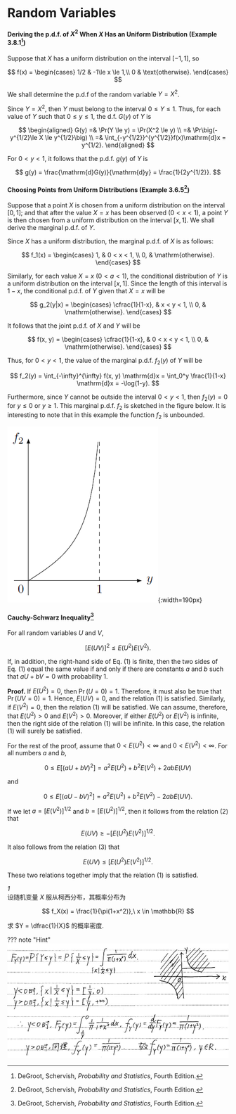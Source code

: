 # Random Variables

#### Deriving the p.d.f. of $X^2$ When $X$ Has an Uniform Distribution (Example 3.8.1[^1])

[^1]: DeGroot, Schervish, *Probability and Statistics*, Fourth Edition.

Suppose that $X$ has a uniform distribution on the interval $[-1, 1]$, so

$$
f(x) = \begin{cases}
    1/2 & -1\le x \le 1,\\
    0 & \text{otherwise}.
\end{cases}
$$

We shall determine the p.d.f of the random variable $Y = X^2$.

Since $Y = X^2$, then $Y$ must belong to the interval $0\le Y \le 1$. Thus, for each value of $Y$ such that $0 \le y \le 1$, the d.f. $G(y)$ of $Y$ is

$$
\begin{aligned}
    G(y) =& \Pr(Y \le y) = \Pr(X^2 \le y) \\
    =& \Pr\big(-y^{1/2}\le X \le y^{1/2}\big) \\
    =& \int_{-y^{1/2}}^{y^{1/2}}f(x)\mathrm{d}x = y^{1/2}.
\end{aligned}
$$

For $0 < y < 1$, it follows that the p.d.f. $g(y)$ of $Y$ is

$$
g(y) = \frac{\mathrm{d}G(y)}{\mathrm{d}y} = \frac{1}{2y^{1/2}}.
$$

#### Choosing Points from Uniform Distributions (Example 3.6.5[^1])

Suppose that a point $X$ is chosen from a uniform distribution on the interval $[0, 1]$; and that after the value $X = x$ has been observed ($0 < x < 1$), a point $Y$ is then chosen from a uniform distribution on the interval $[x, 1]$. We shall derive the marginal p.d.f. of $Y$.

Since $X$ has a uniform distribution, the marginal p.d.f. of $X$ is as follows:

$$
f_1(x) = \begin{cases}
1, & 0 < x < 1, \\
0, & \mathrm{otherwise}.
\end{cases}
$$

Similarly, for each value $X = x$ ($0 < a < 1$), the conditional distribution of $Y$ is a uniform distribution on the interval $[x, 1]$. Since the length of this interval is $1 - x$, the conditional p.d.f. of $Y$ given that $X = x$ will be

$$
g_2(y|x) = \begin{cases}
\cfrac{1}{1-x}, & x < y < 1, \\
0, & \mathrm{otherwise}.
\end{cases}
$$

It follows that the joint p.d.f. of $X$ and $Y$ will be

$$
f(x, y) = \begin{cases}
\cfrac{1}{1-x}, & 0 < x < y < 1, \\
0, & \mathrm{otherwise}.
\end{cases}
$$

Thus, for $0 < y < 1$, the value of the marginal p.d.f. $f_2(y)$ of $Y$ will be

$$
f_2(y) = \int_{-\infty}^{\infty} f(x, y) \mathrm{d}x = \int_0^y \frac{1}{1-x} \mathrm{d}x = -\log(1-y).
$$

Furthermore, since $Y$ cannot be outside the interval $0 < y < 1$, then $f_2(y) = 0$ for $y \le 0$ or $y \ge 1$. This marginal p.d.f. $f_2$ is sketched in the figure below. It is interesting to note that in this example the function $f_2$ is unbounded.

![](./img/random_variables_margin_f2.png){:width=190px}

#### Cauchy-Schwarz Inequality[^1]

For all random variables $U$ and $V$,

$$
\big[E(UV)\big]^2 \le E(U^2)E(V^2). \tag{1}
$$

If, in addition, the right-hand side of Eq. (1) is finite, then the two sides of Eq. (1) equal the same value if and only if there are constants $a$ and $b$ such that $aU+bV=0$ with probability 1.

**Proof.** If $E(U^2)=0$, then $\Pr(U=0)=1$. Therefore, it must also be true that $\Pr(UV=0)=1$. Hence, $E(UV)=0$, and the relation (1) is satisfied. Similarly, if $E(V^2)=0$, then the relation (1) will be satisfied. We can assume, therefore, that $E(U^2)>0$ and $E(V^2)>0$. Moreover, if either $E(U^2)$ or $E(V^2)$ is infinite, then the right side of the relation (1) will be infinite. In this case, the relation (1) will surely be satisfied.

For the rest of the proof, assume that $0<E(U^2)<\infty$ and $0<E(V^2)<\infty$. For all numbers $a$ and $b$,

$$
0 \le E\big[(aU+bV)^2\big] = a^2E(U^2) + b^2E(V^2) + 2abE(UV)\tag{2}
$$

and

$$
0 \le E\big[(aU-bV)^2\big] = a^2E(U^2) + b^2E(V^2) - 2abE(UV).\tag{3}
$$

If we let $a = \big[E(V^2)\big]^{1/2}$ and $b = \big[E(U^2)\big]^{1/2}$, then it follows from the relation (2) that

$$
E(UV) \ge -\big[E(U^2)E(V^2)\big]^{1/2}.
$$

It also follows from the relation (3) that

$$
E(UV) \le \big[E(U^2)E(V^2)\big]^{1/2}.
$$

These two relations together imply that the relation (1) is satisfied.

*1*  
设随机变量 $X$ 服从柯西分布，其概率分布为

$$
f_X(x) = \frac{1}{\pi(1+x^2)},\ x \in \mathbb{R}
$$

求 $Y = \dfrac{1}{X}$ 的概率密度.

??? note "Hint"
    ![](./img/random_variables_cauchy_squared.jpg)
